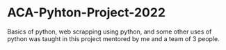 # ACA-Pyhton-Project-2022
Basics of python, web scrapping using python, and some other uses of python was taught in this project mentored by me and a team of 3 people.
